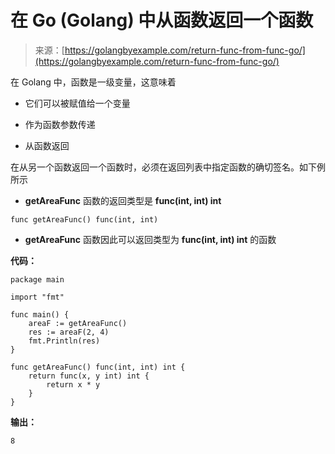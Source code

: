 <!--yml

类别：未分类

日期：2024-10-13 06:11:02

-->

# 在 Go (Golang) 中从函数返回一个函数

> 来源：[https://golangbyexample.com/return-func-from-func-go/](https://golangbyexample.com/return-func-from-func-go/)

在 Golang 中，函数是一级变量，这意味着

+   它们可以被赋值给一个变量

+   作为函数参数传递

+   从函数返回

在从另一个函数返回一个函数时，必须在返回列表中指定函数的确切签名。如下例所示

+   **getAreaFunc** 函数的返回类型是 **func(int, int) int**

```
func getAreaFunc() func(int, int)
```

+   **getAreaFunc** 函数因此可以返回类型为 **func(int, int) int** 的函数

**代码：**

```
package main

import "fmt"

func main() {
    areaF := getAreaFunc()
    res := areaF(2, 4)
    fmt.Println(res)
}

func getAreaFunc() func(int, int) int {
    return func(x, y int) int {
        return x * y
    }
}
```

**输出：**

```
8
```

